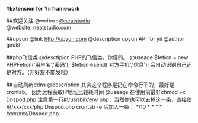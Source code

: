 #**Extension for Yii framework**

##欢迎关注
@weibo : [@neatstudio](http://weibo.com/neatstudio)   
@website: [neatstudio.com](http://neatstudio.com)

##upyun
	@link http://upyun.com
	@description
		upyun API for yii
	@author gouki

##php飞信类
    @desctipion
        PHP的飞信类，你懂的。
    @useage
        $fetion = new PHPFetion('用户名','密码');
        $fetion->send('对方手机','信息');
        会自动识别自己还是对方。（非好友不能发哦）

##自动刷新ddns
    @description
        其实这个程序是扔在命令行下的，最好是crontab。
        因为远程获取IP地址比较耗时间
    @useage
        在使用前最好chmod +x Dnspod.php
        注意第一行#!/usr/bin/env php，当然你也可以去掉这一条，直接使用/xxx/xxx/php Dnspod.php
        crontab -e 后加入一条：
        */10 * * * * /xxx/xxx/Dnspod.php

